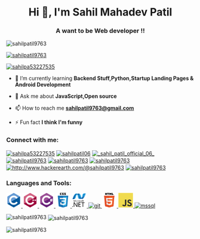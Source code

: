 <h1 align="center">Hi 👋, I'm Sahil Mahadev Patil</h1>
<h3 align="center">A want to be Web developer !!</h3>

<p align="left"> <img src="https://komarev.com/ghpvc/?username=sahilpatil9763&label=Profile%20views&color=0e75b6&style=flat" alt="sahilpatil9763" /> </p>

<p align="left"> <a href="https://github.com/ryo-ma/github-profile-trophy"><img src="https://github-profile-trophy.vercel.app/?username=sahilpatil9763" alt="sahilpatil9763" /></a> </p>

<p align="left"> <a href="https://twitter.com/sahilpa53227535" target="blank"><img src="https://img.shields.io/twitter/follow/sahilpa53227535?logo=twitter&style=for-the-badge" alt="sahilpa53227535" /></a> </p>

- 🌱 I’m currently learning **Backend Stuff,Python,Startup Landing Pages & Android Development**

- 💬 Ask me about **JavaScript,Open source**

- 📫 How to reach me **sahilpatil9763@gmail.com**

- ⚡ Fun fact **I think I'm funny**

<h3 align="left">Connect with me:</h3>
<p align="left">
<a href="https://twitter.com/sahilpa53227535" target="blank"><img align="center" src="https://raw.githubusercontent.com/rahuldkjain/github-profile-readme-generator/master/src/images/icons/Social/twitter.svg" alt="sahilpa53227535" height="30" width="40" /></a>
<a href="https://fb.com/sahilpatil06" target="blank"><img align="center" src="https://raw.githubusercontent.com/rahuldkjain/github-profile-readme-generator/master/src/images/icons/Social/facebook.svg" alt="sahilpatil06" height="30" width="40" /></a>
<a href="https://instagram.com/_sahil_patil_official_06_" target="blank"><img align="center" src="https://raw.githubusercontent.com/rahuldkjain/github-profile-readme-generator/master/src/images/icons/Social/instagram.svg" alt="_sahil_patil_official_06_" height="30" width="40" /></a>
<a href="https://www.codechef.com/users/sahilpatil9763" target="blank"><img align="center" src="https://cdn.jsdelivr.net/npm/simple-icons@3.1.0/icons/codechef.svg" alt="sahilpatil9763" height="30" width="40" /></a>
<a href="https://www.hackerrank.com/sahilpatil9763" target="blank"><img align="center" src="https://raw.githubusercontent.com/rahuldkjain/github-profile-readme-generator/master/src/images/icons/Social/hackerrank.svg" alt="sahilpatil9763" height="30" width="40" /></a>
<a href="https://www.leetcode.com/sahilpatil9763" target="blank"><img align="center" src="https://raw.githubusercontent.com/rahuldkjain/github-profile-readme-generator/master/src/images/icons/Social/leet-code.svg" alt="sahilpatil9763" height="30" width="40" /></a>
<a href="https://www.hackerearth.com/http://www.hackerearth.com/@sahilpatil9763" target="blank"><img align="center" src="https://raw.githubusercontent.com/rahuldkjain/github-profile-readme-generator/master/src/images/icons/Social/hackerearth.svg" alt="http://www.hackerearth.com/@sahilpatil9763" height="30" width="40" /></a>
<a href="https://auth.geeksforgeeks.org/user/sahilpatil9763" target="blank"><img align="center" src="https://raw.githubusercontent.com/rahuldkjain/github-profile-readme-generator/master/src/images/icons/Social/geeks-for-geeks.svg" alt="sahilpatil9763" height="30" width="40" /></a>
</p>

<h3 align="left">Languages and Tools:</h3>
<p align="left"> <a href="https://www.cprogramming.com/" target="_blank"> <img src="https://raw.githubusercontent.com/devicons/devicon/master/icons/c/c-original.svg" alt="c" width="40" height="40"/> </a> <a href="https://www.w3schools.com/cpp/" target="_blank"> <img src="https://raw.githubusercontent.com/devicons/devicon/master/icons/cplusplus/cplusplus-original.svg" alt="cplusplus" width="40" height="40"/> </a> <a href="https://www.w3schools.com/cs/" target="_blank"> <img src="https://raw.githubusercontent.com/devicons/devicon/master/icons/csharp/csharp-original.svg" alt="csharp" width="40" height="40"/> </a> <a href="https://www.w3schools.com/css/" target="_blank"> <img src="https://raw.githubusercontent.com/devicons/devicon/master/icons/css3/css3-original-wordmark.svg" alt="css3" width="40" height="40"/> </a> <a href="https://dotnet.microsoft.com/" target="_blank"> <img src="https://raw.githubusercontent.com/devicons/devicon/master/icons/dot-net/dot-net-original-wordmark.svg" alt="dotnet" width="40" height="40"/> </a> <a href="https://git-scm.com/" target="_blank"> <img src="https://www.vectorlogo.zone/logos/git-scm/git-scm-icon.svg" alt="git" width="40" height="40"/> </a> <a href="https://www.w3.org/html/" target="_blank"> <img src="https://raw.githubusercontent.com/devicons/devicon/master/icons/html5/html5-original-wordmark.svg" alt="html5" width="40" height="40"/> </a> <a href="https://developer.mozilla.org/en-US/docs/Web/JavaScript" target="_blank"> <img src="https://raw.githubusercontent.com/devicons/devicon/master/icons/javascript/javascript-original.svg" alt="javascript" width="40" height="40"/> </a> <a href="https://www.microsoft.com/en-us/sql-server" target="_blank"> <img src="https://www.svgrepo.com/show/303229/microsoft-sql-server-logo.svg" alt="mssql" width="40" height="40"/> </a> </p>

<p><img align="left" src="https://github-readme-stats.vercel.app/api/top-langs?username=sahilpatil9763&show_icons=true&locale=en&layout=compact" alt="sahilpatil9763" /></p>

<p>&nbsp;<img align="center" src="https://github-readme-stats.vercel.app/api?username=sahilpatil9763&show_icons=true&locale=en" alt="sahilpatil9763" /></p>

<p><img align="center" src="https://github-readme-streak-stats.herokuapp.com/?user=sahilpatil9763&" alt="sahilpatil9763" /></p>

